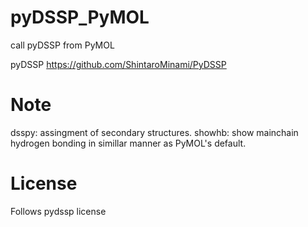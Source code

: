 # pyDSSP_PyMOL
call pyDSSP from PyMOL

pyDSSP
https://github.com/ShintaroMinami/PyDSSP

# Note
dsspy: assingment of secondary structures.
showhb: show mainchain hydrogen bonding in simillar manner as PyMOL's default.

# License

Follows pydssp license
